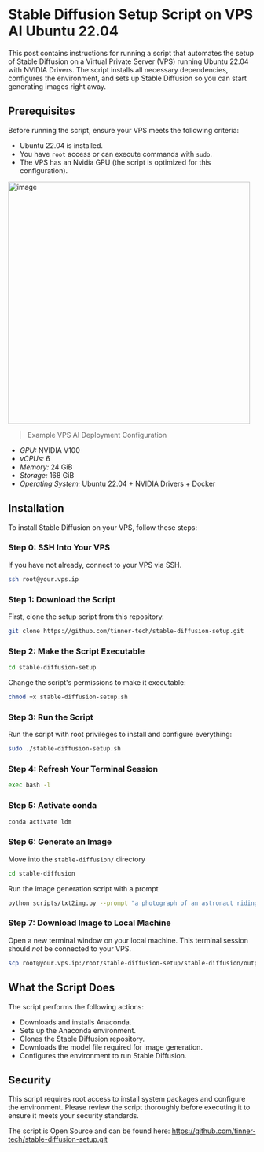 # Stable Diffusion Setup Script on VPS AI Ubuntu 22.04

This post contains instructions for running a script that automates the setup of Stable Diffusion on a Virtual Private Server (VPS) running Ubuntu 22.04 with NVIDIA Drivers. The script installs all necessary dependencies, configures the environment, and sets up Stable Diffusion so you can start generating images right away.

## Prerequisites

Before running the script, ensure your VPS meets the following criteria:
- Ubuntu 22.04 is installed.
- You have `root` access or can execute commands with `sudo`.
- The VPS has an Nvidia GPU (the script is optimized for this configuration).

<img width="492" alt="image" src="https://github.com/tinner-tech/stable-diffusion-setup/assets/170574137/4e0fda22-9b33-4d45-acff-60be03caf20e">

>Example VPS AI Deployment Configuration

- *GPU:* NVIDIA V100
- *vCPUs:* 6
- *Memory:* 24 GiB
- *Storage:* 168 GiB
- *Operating System:* Ubuntu 22.04 + NVIDIA Drivers + Docker 

## Installation

To install Stable Diffusion on your VPS, follow these steps:

### Step 0: SSH Into Your VPS

If you have not already, connect to your VPS via SSH.
```bash
ssh root@your.vps.ip
```

### Step 1: Download the Script

First, clone the setup script from this repository.

```bash
git clone https://github.com/tinner-tech/stable-diffusion-setup.git
```

### Step 2: Make the Script Executable

```bash
cd stable-diffusion-setup
```

Change the script's permissions to make it executable:

```bash
chmod +x stable-diffusion-setup.sh
```

### Step 3: Run the Script

Run the script with root privileges to install and configure everything:

```bash
sudo ./stable-diffusion-setup.sh
```

### Step 4: Refresh Your Terminal Session

```bash
exec bash -l
```

### Step 5: Activate conda

```bash
conda activate ldm
```

### Step 6: Generate an Image

Move into the `stable-diffusion/` directory

```bash
cd stable-diffusion
```

Run the image generation script with a prompt

```bash
python scripts/txt2img.py --prompt "a photograph of an astronaut riding a horse" --plms
```

### Step 7: Download Image to Local Machine

Open a new terminal window on your local machine. This terminal session should *not* be connected to your VPS.

```bash
scp root@your.vps.ip:/root/stable-diffusion-setup/stable-diffusion/outputs/txt2img-samples/grid-0000.png .
```

## What the Script Does

The script performs the following actions:
- Downloads and installs Anaconda.
- Sets up the Anaconda environment.
- Clones the Stable Diffusion repository.
- Downloads the model file required for image generation.
- Configures the environment to run Stable Diffusion.

## Security

This script requires root access to install system packages and configure the environment. Please review the script thoroughly before executing it to ensure it meets your security standards.

The script is Open Source and can be found here: https://github.com/tinner-tech/stable-diffusion-setup.git
